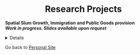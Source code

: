 
<!-- # <center> Matías Reyes Labbé </center> -->
# <center> Research Projects </center>

<b> Spatial Slum Growth, Immigration and Public Goods provision <br></b> <b> <i> Work in progress. Slides available upon request </i></b>
<details>

    <summary>Show details</summary>
 <p align="justify">
Slum-dwelling is a common alternative for housing purposes in developing economies, which are also facing
massive international migration flows. Informal squatting is related to this phenomenon: in Chile, more
than 30% of slum-dwelling households are of international migrant origin. Nevertheless, slums are extremely
segregated, observing communities that are barely mixed in terms of migrant/native origin of their inhabitants.
This leads to the question of whether native and migrant population are complements, substitutes or congesting inputs in the
<i>production function of slums.</i> By using a 2019-2023 panel dataset at the slum level and a TWFE approach to
estimate elasticities, I document that while the number of migrant and native households separately increase
the spatial extension of slums, when considering them jointly, a negative association is found, pointing to
migrant/native congestion effects. These results suggest immigration-induced slum expansion is more likely to occur at the extensive margin. As underlying mechanism, I explore
on the lack of communitary organization within slums, a public good requiring collaborative efforts between
migrants and natives to prevent eviction, develop transitory urbanization strategies, and advocate for formal
housing solutions. </p>
</details>




 Go back to [Personal Site](https://mreyeslabbe.github.io/)
